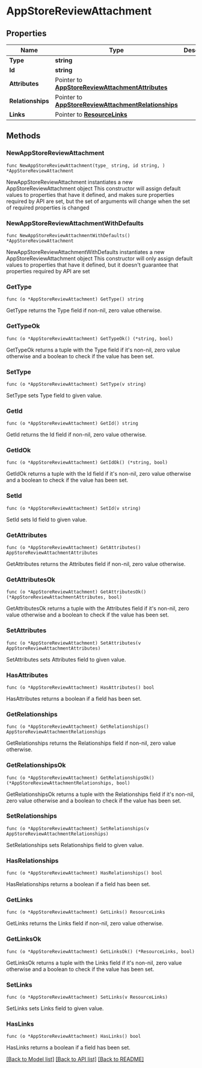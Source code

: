 # AppStoreReviewAttachment

## Properties

Name | Type | Description | Notes
------------ | ------------- | ------------- | -------------
**Type** | **string** |  | 
**Id** | **string** |  | 
**Attributes** | Pointer to [**AppStoreReviewAttachmentAttributes**](AppStoreReviewAttachmentAttributes.md) |  | [optional] 
**Relationships** | Pointer to [**AppStoreReviewAttachmentRelationships**](AppStoreReviewAttachmentRelationships.md) |  | [optional] 
**Links** | Pointer to [**ResourceLinks**](ResourceLinks.md) |  | [optional] 

## Methods

### NewAppStoreReviewAttachment

`func NewAppStoreReviewAttachment(type_ string, id string, ) *AppStoreReviewAttachment`

NewAppStoreReviewAttachment instantiates a new AppStoreReviewAttachment object
This constructor will assign default values to properties that have it defined,
and makes sure properties required by API are set, but the set of arguments
will change when the set of required properties is changed

### NewAppStoreReviewAttachmentWithDefaults

`func NewAppStoreReviewAttachmentWithDefaults() *AppStoreReviewAttachment`

NewAppStoreReviewAttachmentWithDefaults instantiates a new AppStoreReviewAttachment object
This constructor will only assign default values to properties that have it defined,
but it doesn't guarantee that properties required by API are set

### GetType

`func (o *AppStoreReviewAttachment) GetType() string`

GetType returns the Type field if non-nil, zero value otherwise.

### GetTypeOk

`func (o *AppStoreReviewAttachment) GetTypeOk() (*string, bool)`

GetTypeOk returns a tuple with the Type field if it's non-nil, zero value otherwise
and a boolean to check if the value has been set.

### SetType

`func (o *AppStoreReviewAttachment) SetType(v string)`

SetType sets Type field to given value.


### GetId

`func (o *AppStoreReviewAttachment) GetId() string`

GetId returns the Id field if non-nil, zero value otherwise.

### GetIdOk

`func (o *AppStoreReviewAttachment) GetIdOk() (*string, bool)`

GetIdOk returns a tuple with the Id field if it's non-nil, zero value otherwise
and a boolean to check if the value has been set.

### SetId

`func (o *AppStoreReviewAttachment) SetId(v string)`

SetId sets Id field to given value.


### GetAttributes

`func (o *AppStoreReviewAttachment) GetAttributes() AppStoreReviewAttachmentAttributes`

GetAttributes returns the Attributes field if non-nil, zero value otherwise.

### GetAttributesOk

`func (o *AppStoreReviewAttachment) GetAttributesOk() (*AppStoreReviewAttachmentAttributes, bool)`

GetAttributesOk returns a tuple with the Attributes field if it's non-nil, zero value otherwise
and a boolean to check if the value has been set.

### SetAttributes

`func (o *AppStoreReviewAttachment) SetAttributes(v AppStoreReviewAttachmentAttributes)`

SetAttributes sets Attributes field to given value.

### HasAttributes

`func (o *AppStoreReviewAttachment) HasAttributes() bool`

HasAttributes returns a boolean if a field has been set.

### GetRelationships

`func (o *AppStoreReviewAttachment) GetRelationships() AppStoreReviewAttachmentRelationships`

GetRelationships returns the Relationships field if non-nil, zero value otherwise.

### GetRelationshipsOk

`func (o *AppStoreReviewAttachment) GetRelationshipsOk() (*AppStoreReviewAttachmentRelationships, bool)`

GetRelationshipsOk returns a tuple with the Relationships field if it's non-nil, zero value otherwise
and a boolean to check if the value has been set.

### SetRelationships

`func (o *AppStoreReviewAttachment) SetRelationships(v AppStoreReviewAttachmentRelationships)`

SetRelationships sets Relationships field to given value.

### HasRelationships

`func (o *AppStoreReviewAttachment) HasRelationships() bool`

HasRelationships returns a boolean if a field has been set.

### GetLinks

`func (o *AppStoreReviewAttachment) GetLinks() ResourceLinks`

GetLinks returns the Links field if non-nil, zero value otherwise.

### GetLinksOk

`func (o *AppStoreReviewAttachment) GetLinksOk() (*ResourceLinks, bool)`

GetLinksOk returns a tuple with the Links field if it's non-nil, zero value otherwise
and a boolean to check if the value has been set.

### SetLinks

`func (o *AppStoreReviewAttachment) SetLinks(v ResourceLinks)`

SetLinks sets Links field to given value.

### HasLinks

`func (o *AppStoreReviewAttachment) HasLinks() bool`

HasLinks returns a boolean if a field has been set.


[[Back to Model list]](../README.md#documentation-for-models) [[Back to API list]](../README.md#documentation-for-api-endpoints) [[Back to README]](../README.md)


